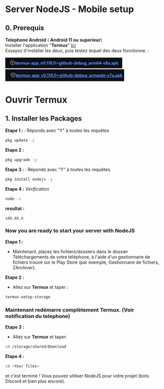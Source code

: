# Server NodeJS - Mobile setup

## 0. Prerequis
**Telephone Android** ( **Android 11 ou superieur**) <br />
Installer l'application "**Termux**" [Ici](https://github.com/termux/termux-app/releases) <br />
Essayez d'installer les deux, puis testez lequel des deux fonctionne. :

   ![Image Installation](Imports/image1.png)<br />
   ![Image Installation](Imports/image2.png)

# Ouvrir Termux


## 1. Installer les Packages
**Etape 1 :** : Réponds avec "Y" à toutes les requêtes
```bash
pkg update -y
```
**Etape 2 :**
```bash
pkg upgrade -y
```

**Etape 3 :** : Réponds avec "Y" à toutes les requêtes.
```bash
pkg install nodejs -y
```

**Etape 4 :** *Vérification*
```bash
node -v
```
**resultat :**
```
vXX.XX.X
```

### Now you are ready to start your server with NodeJS

**Etape 1 :**
- Maintenant, placez les fichiers/dossiers dans le dossier Téléchargements de votre téléphone, à l'aide d'un gestionnaire de fichiers trouvé sur le Play Store (par exemple, Gestionnaire de fichiers, ZArchiver).

**Etape 2 :**
- Allez sur **Termux** et taper : 
```bash
termux-setup-storage
```

### **Maintenant redémarre complètement Termux. (Voir notification du telephone)** <br />

**Etape 3 :**
- Allez sur **Termux** et taper:
```bash
cd /storage/shared/Download
```

**Etape 4 :**
```bash
cd <Your files>
```

et c'est terminé !
Vous pouvez utiliser NodeJS pour votre projet (bots Discord et bien plus encore).